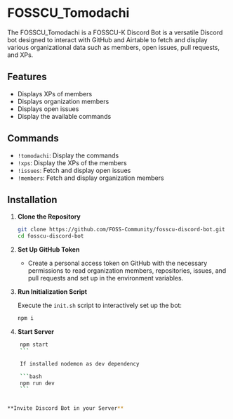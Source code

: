 # FOSSCU_Tomodachi

The FOSSCU_Tomodachi is a FOSSCU-K Discord Bot is a versatile Discord bot designed to interact with GitHub and Airtable to fetch and display various organizational data such as members, open issues, pull requests, and XPs.

## Features

- Displays XPs of members
- Displays organization members
- Displays open issues
- Display the available commands

## Commands

- `!tomodachi`: Display the commands
- `!xps`: Display the XPs of the members
- `!issues`: Fetch and display open issues
- `!members`: Fetch and display organization members

## Installation

1. **Clone the Repository**

    ```bash
    git clone https://github.com/FOSS-Community/fosscu-discord-bot.git
    cd fosscu-discord-bot
    ```


2. **Set Up GitHub Token**

    - Create a personal access token on GitHub with the necessary permissions to read organization members, repositories, issues, and pull requests and set up in the environment variables.

3. **Run Initialization Script**

    Execute the `init.sh` script to interactively set up the bot:

    ```bash
    npm i
    ```

4. **Start Server**

```bash
    npm start
    ```

    If installed nodemon as dev dependency 

    ```bash
    npm run dev
    ```


**Invite Discord Bot in your Server**

    

